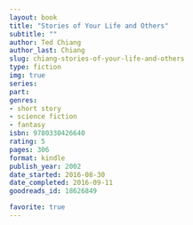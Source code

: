 ```yaml
---
layout: book
title: "Stories of Your Life and Others"
subtitle: ""
author: Ted Chiang
author_last: Chiang
slug: chiang-stories-of-your-life-and-others
type: fiction
img: true
series: 
part: 
genres:
- short story
- science fiction
- fantasy
isbn: 9780330426640
rating: 5
pages: 306
format: kindle
publish_year: 2002
date_started: 2016-08-30
date_completed: 2016-09-11
goodreads_id: 18626849

favorite: true
---
```

